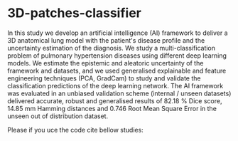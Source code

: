 # 3D-patches-classifier
In this study we develop an artificial intelligence (AI) framework to deliver a 3D anatomical lung model with the patient's disease profile and the uncertainty estimation of the diagnosis. We study a multi-classification problem of pulmonary hypertension diseases using different deep learning models. We estimate the epistemic and aleatoric uncertainty of the framework and datasets, and we used generalised explainable and feature engineering techniques (PCA, GradCam) to study and validate the classification predictions of the deep learning network. The AI framework was evaluated in an unbiased validation scheme (internal / unseen datasets) delivered accurate, robust and generalised results of 82.18 \% Dice score, 14.85 mm Hamming distances and 0.746 Root Mean Square Error in the unseen out of distribution dataset.

Please if you uce the code cite bellow studies:
